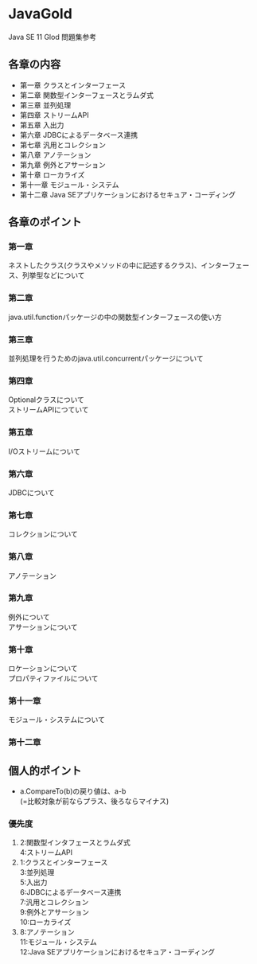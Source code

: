 # JavaGold
Java SE 11 Glod 問題集参考

## 各章の内容
- 第一章 クラスとインターフェース
- 第二章 関数型インターフェースとラムダ式
- 第三章 並列処理
- 第四章 ストリームAPI
- 第五章 入出力
- 第六章 JDBCによるデータベース連携
- 第七章 汎用とコレクション
- 第八章 アノテーション
- 第九章 例外とアサーション
- 第十章 ローカライズ
- 第十一章 モジュール・システム
- 第十二章 Java SEアプリケーションにおけるセキュア・コーディング

## 各章のポイント

### 第一章
ネストしたクラス(クラスやメソッドの中に記述するクラス)、インターフェース、列挙型などについて

### 第二章
java.util.functionパッケージの中の関数型インターフェースの使い方

### 第三章
並列処理を行うためのjava.util.concurrentパッケージについて

### 第四章
Optionalクラスについて<br>
ストリームAPIにつていて

### 第五章
I/Oストリームについて

### 第六章
JDBCについて

### 第七章
コレクションについて

### 第八章
アノテーション

### 第九章
例外について<br>
アサーションについて

### 第十章
ロケーションについて<br>
プロパティファイルについて

### 第十一章
モジュール・システムについて

### 第十二章

## 個人的ポイント
- a.CompareTo(b)の戻り値は、a-b<br>
(=比較対象が前ならプラス、後ろならマイナス)

### 優先度
1. 2:関数型インタフェースとラムダ式<br>
4:ストリームAPI
2. 1:クラスとインターフェース<br>
3:並列処理<br>
5:入出力<br>
6:JDBCによるデータベース連携<br>
7:汎用とコレクション<br>
9:例外とアサーション<br>
10:ローカライズ
3. 8:アノテーション<br>
11:モジュール・システム<br>
12:Java SEアプリケーションにおけるセキュア・コーディング
